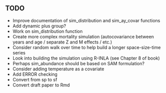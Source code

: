 ## TODO

- Improve documentation of sim_distribution and sim_ay_covar functions
- Add dynamic plus group?
- Work on sim_distribution function
- Create more complex mortality simulation (autocovariance between years and age / separate Z and M effects / etc.)
- Consider random walk over time to help build a longer space-size-time series
- Look into building the simulation using R-INLA (see Chapter 8 of book)
- Perhaps sim_abundance should be based on SAM formulation?
- Consider adding temperature as a covariate
- Add ERROR checking
- Convert from sp to sf
- Convert draft paper to Rmd
